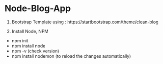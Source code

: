 # Node-Blog-App

1. Bootstrap Template using : https://startbootstrap.com/theme/clean-blog

2. Install Node, NPM
 -  npm init
 -  npm install node
 - npm -v (check version)
 -  npm install nodemon (to reload the changes automatically)
  
  
